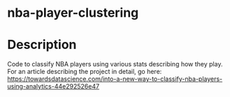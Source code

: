 # nba-player-clustering

# Description

Code to classify NBA players using various stats describing how they play. 
For an article describing the project in detail, go here: https://towardsdatascience.com/into-a-new-way-to-classify-nba-players-using-analytics-44e292526e47

